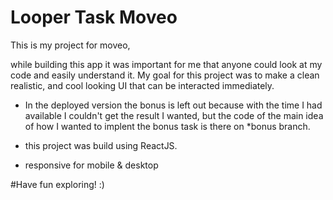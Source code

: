 # Looper Task Moveo

This is my project for moveo,

while building this app it was important for me that anyone could look at my code and
easily understand it.
My goal for this project was to make a clean realistic, and cool looking UI that can be interacted immediately.

- In the deployed version the bonus is left out because with the time I had available I couldn't get the result I wanted, but the code of the main idea of how I wanted to implent the bonus task is there on \*bonus branch.

- this project was build using ReactJS.
- responsive for mobile & desktop

#Have fun exploring! :)
